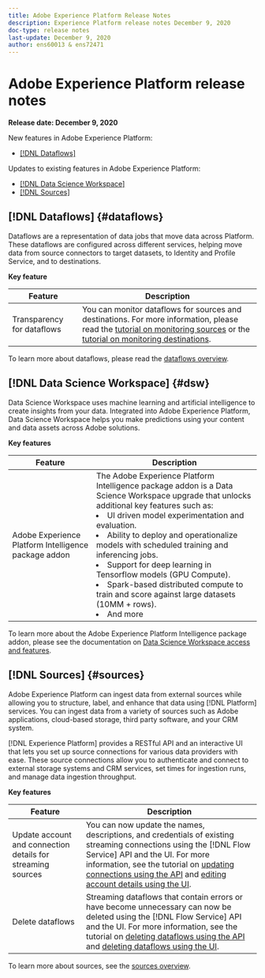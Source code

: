 ```yaml
---
title: Adobe Experience Platform Release Notes
description: Experience Platform release notes December 9, 2020
doc-type: release notes
last-update: December 9, 2020
author: ens60013 & ens72471
---
```


# Adobe Experience Platform release notes 

**Release date: December 9, 2020**

New features in Adobe Experience Platform:

- [[!DNL Dataflows]](#dataflows)

Updates to existing features in Adobe Experience Platform:

- [[!DNL Data Science Workspace]](#dsw)
- [[!DNL Sources]](#sources)

## [!DNL Dataflows] {#dataflows}

Dataflows are a representation of data jobs that move data across Platform. These dataflows are configured across different services, helping move data from source connectors to target datasets, to Identity and Profile Service, and to destinations. 

**Key feature**

| Feature | Description |
| ------- | ----------- |
| Transparency for dataflows | You can monitor dataflows for sources and destinations. For more information, please read the [tutorial on monitoring sources](../../dataflows/ui/monitor-sources.md) or the [tutorial on monitoring destinations](../../dataflows/ui/monitor-destinations.md). |

To learn more about dataflows, please read the [dataflows overview](../../dataflows/home.md).

## [!DNL Data Science Workspace] {#dsw}

Data Science Workspace uses machine learning and artificial intelligence to create insights from your data. Integrated into Adobe Experience Platform, Data Science Workspace helps you make predictions using your content and data assets across Adobe solutions.

**Key features**

| Feature | Description|
| --- | ---|
| Adobe Experience Platform Intelligence package addon | The Adobe Experience Platform Intelligence package addon is a Data Science Workspace upgrade that unlocks additional key features such as: <li> UI driven model experimentation and evaluation.</li><li> Ability to deploy and operationalize models with scheduled training and inferencing jobs.</li><li> Support for deep learning in Tensorflow models (GPU Compute).</li><li> Spark-based distributed compute to train and score against large datasets (10MM + rows).</li><li>And more</li>|

To learn more about the Adobe Experience Platform Intelligence package addon, please see the documentation on [Data Science Workspace access and features](../../data-science-workspace/access-features-dsw.md).

## [!DNL Sources] {#sources}

Adobe Experience Platform can ingest data from external sources while allowing you to structure, label, and enhance that data using [!DNL Platform] services. You can ingest data from a variety of sources such as Adobe applications, cloud-based storage, third party software, and your CRM system.

[!DNL Experience Platform] provides a RESTful API and an interactive UI that lets you set up source connections for various data providers with ease. These source connections allow you to authenticate and connect to external storage systems and CRM services, set times for ingestion runs, and manage data ingestion throughput.

**Key features**

| Feature | Description |
| ------- | ----------- |
| Update account and connection details for streaming sources | You can now update the names, descriptions, and credentials of existing streaming connections using the [!DNL Flow Service] API and the UI. For more information, see the tutorial on [updating connections using the API](../../sources/tutorials/api/update.md) and [editing account details using the UI](../../sources/tutorials/ui/monitor.md). |
| Delete dataflows | Streaming dataflows that contain errors or have become unnecessary can now be deleted using the [!DNL Flow Service] API and the UI. For more information, see the tutorial on [deleting dataflows using the API](../../sources/tutorials/api/delete-dataflows.md) and [deleting dataflows using the UI](../../sources/tutorials/ui/delete.md). |

To learn more about sources, see the [sources overview](../../sources/home.md).

